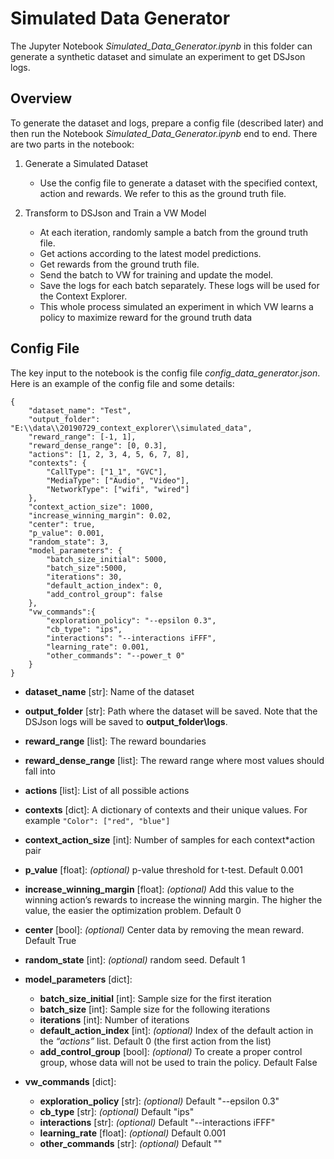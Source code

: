 # Simulated Data Generator

The Jupyter Notebook <i>Simulated_Data_Generator.ipynb</i> in this folder can generate a synthetic dataset and simulate an experiment to get DSJson logs. 

## Overview
To generate the dataset and logs, prepare a config file (described later) and then run the Notebook <i>Simulated_Data_Generator.ipynb</i> end to end.
There are two parts in the notebook:

1. Generate a Simulated Dataset
    * Use the config file to generate a dataset with the specified context, action and rewards. We refer to this as the ground truth file.


2. Transform to DSJson and Train a VW Model
    * At each iteration, randomly sample a batch from the ground truth file.
    * Get actions according to the latest model predictions.
    * Get rewards from the ground truth file.
    * Send the batch to VW for training and update the model.
    * Save the logs for each batch separately. These logs will be used for the Context Explorer.
    * This whole process simulated an experiment in which VW learns a policy to maximize reward for the ground truth data

## Config File
The key input to the notebook is the config file <i>config_data_generator.json</i>. Here is an example of the config file and some details:

    {
        "dataset_name": "Test",
        "output_folder": "E:\\data\\20190729_context_explorer\\simulated_data",
        "reward_range": [-1, 1],
        "reward_dense_range": [0, 0.3],
        "actions": [1, 2, 3, 4, 5, 6, 7, 8],
        "contexts": {
            "CallType": ["1_1", "GVC"],
            "MediaType": ["Audio", "Video"],
            "NetworkType": ["wifi", "wired"]
        },
        "context_action_size": 1000,
        "increase_winning_margin": 0.02,
        "center": true,
        "p_value": 0.001,
        "random_state": 3,
        "model_parameters": {
            "batch_size_initial": 5000,
            "batch_size":5000,
            "iterations": 30,
            "default_action_index": 0,
            "add_control_group": false
        },
        "vw_commands":{
            "exploration_policy": "--epsilon 0.3",
            "cb_type": "ips",
            "interactions": "--interactions iFFF",
            "learning_rate": 0.001,
            "other_commands": "--power_t 0"
        }
    }

* **dataset_name** [str]: Name of the dataset
* **output_folder** [str]: Path where the dataset will be saved. Note that the DSJson logs will be saved to **output_folder\logs**. 
* **reward_range** [list]: The reward boundaries
* **reward_dense_range** [list]: The reward range where most values should fall into

* **actions** [list]: List of all possible actions
* **contexts** [dict]: A dictionary of contexts and their unique values. For example `"Color": ["red", "blue"]`
* **context_action_size** [int]: Number of samples for each context*action pair
* **p_value** [float]: _(optional)_ p-value threshold for t-test. Default 0.001
* **increase_winning_margin** [float]: _(optional)_ Add this value to the winning action’s rewards to increase the winning margin. The higher the value, the easier the optimization problem. Default 0
* **center** [bool]: _(optional)_ Center data by removing the mean reward. Default True
* **random_state** [int]: _(optional)_ random seed. Default 1
* **model_parameters** [dict]: 
	* **batch_size_initial** [int]: Sample size for the first iteration
	* **batch_size** [int]: Sample size for the following iterations
	* **iterations** [int]:  Number of iterations
	* **default_action_index** [int]: _(optional)_ Index of the default action in the _“actions”_ list. Default 0 (the first action from the list)
	* **add_control_group** [bool]: _(optional)_ To create a proper control group, whose data will not be used to train the policy. Default False
* **vw_commands** [dict]: 
	* **exploration_policy** [str]: _(optional)_ Default "--epsilon 0.3"
	* **cb_type** [str]: _(optional)_ Default "ips"
	* **interactions** [str]: _(optional)_ Default "--interactions iFFF"
	* **learning_rate** [float]: _(optional)_ Default 0.001
	* **other_commands** [str]: _(optional)_ Default ""
